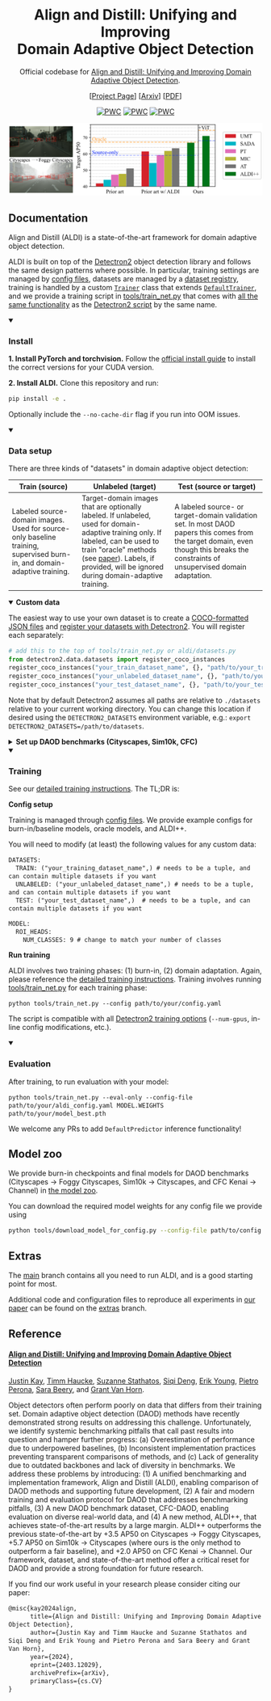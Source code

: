 # <div align="center"> Align and Distill: Unifying and Improving <br>Domain Adaptive Object Detection</div>

<div align="center">
 
Official codebase for [Align and Distill: Unifying and Improving Domain Adaptive Object Detection](https://arxiv.org/abs/2403.12029).

\[[Project Page](https://aldi-daod.github.io/)\] \[[Arxiv](https://arxiv.org/abs/2403.12029)\] \[[PDF](https://arxiv.org/pdf/2403.12029.pdf)\] 

[![PWC](https://img.shields.io/endpoint.svg?url=https://paperswithcode.com/badge/align-and-distill-unifying-and-improving/unsupervised-domain-adaptation-on-cityscapes-1)](https://paperswithcode.com/sota/unsupervised-domain-adaptation-on-cityscapes-1?p=align-and-distill-unifying-and-improving) [![PWC](https://img.shields.io/endpoint.svg?url=https://paperswithcode.com/badge/align-and-distill-unifying-and-improving/unsupervised-domain-adaptation-on-sim10k-to-3)](https://paperswithcode.com/sota/unsupervised-domain-adaptation-on-sim10k-to-3?p=align-and-distill-unifying-and-improving) [![PWC](https://img.shields.io/endpoint.svg?url=https://paperswithcode.com/badge/align-and-distill-unifying-and-improving/unsupervised-domain-adaptation-on-cfc-daod)](https://paperswithcode.com/sota/unsupervised-domain-adaptation-on-cfc-daod?p=align-and-distill-unifying-and-improving)

![](docs/aldi_banner_4.png)

</div>

## Documentation

Align and Distill (ALDI) is a state-of-the-art framework for domain adaptive object detection. 

ALDI is built on top of the [Detectron2](https://github.com/facebookresearch/detectron2/) object detection library and follows the same design patterns where possible. In particular, training settings are managed by [config files](configs), datasets are managed by a [dataset registry](aldi/datasets.py), training is handled by a custom [`Trainer`](aldi/trainer.py) class that extends [`DefaultTrainer`](https://github.com/facebookresearch/detectron2/blob/0ae803b1449cd2d3f8fa1b7c0f59356db10b3083/detectron2/engine/defaults.py#L323), and we provide a training script in [tools/train_net.py](tools/train_net.py) that comes with [all the same functionality](https://detectron2.readthedocs.io/en/latest/tutorials/getting_started.html) as the [Detectron2 script](https://github.com/facebookresearch/detectron2/blob/main/tools/train_net.py) by the same name.

<details open>
<summary><h3>Install</h3></summary>

**1. Install PyTorch and torchvision.** Follow the [official install guide](https://pytorch.org/get-started/locally/) to install the correct versions for your CUDA version.

**2. Install ALDI.** Clone this repository and run:

```bash
pip install -e .
```

Optionally include the `--no-cache-dir` flag if you run into OOM issues.

</details>

<details open>
<summary><h3>Data setup</h3></summary>

There are three kinds of "datasets" in domain adaptive object detection:

| Train (source) | Unlabeled (target) | Test (source or target) |
| -------- | -------- | -------- |
| Labeled source-domain images. Used for source-only baseline training, supervised burn-in, and domain-adaptive training. | Target-domain images that are optionally labeled. If unlabeled, used for domain-adaptive training only. If labeled, can be used to train "oracle" methods (see [paper](https://arxiv.org/abs/2403.12029)). Labels, if provided, will be ignored during domain-adaptive training. | A labeled source- or target-domain validation set. In most DAOD papers this comes from the target domain, even though this breaks the constraints of unsupervised domain adaptation. |

<details open>

 <summary><b>Custom data</b></summary>

The easiest way to use your own dataset is to create a [COCO-formatted JSON files](https://docs.aws.amazon.com/rekognition/latest/customlabels-dg/md-coco-overview.html) and [register your datasets with Detectron2](https://detectron2.readthedocs.io/en/latest/tutorials/datasets.html#register-a-coco-format-dataset). You will register each separately:

```python
# add this to the top of tools/train_net.py or aldi/datasets.py
from detectron2.data.datasets import register_coco_instances
register_coco_instances("your_train_dataset_name", {}, "path/to/your_train_coco_labels.json", "path/to/your/train/images/")
register_coco_instances("your_unlabeled_dataset_name", {}, "path/to/your_unlabeled_coco_labels.json", "path/to/your/unlabeled/images/")
register_coco_instances("your_test_dataset_name", {}, "path/to/your_test_coco_labels.json", "path/to/your/test/images/")
```

Note that by default Detectron2 assumes all paths are relative to `./datasets` relative to your current working directory. You can change this location if desired using the `DETECTRON2_DATASETS` environment variable, e.g.: `export DETECTRON2_DATASETS=/path/to/datasets`.

<details closed>
 <br>
 <summary><b>Set up DAOD benchmarks (Cityscapes, Sim10k, CFC)</b></summary>
 
Follow [these instructions](docs/DATASETS.md) to set up data and reproduce benchmark results on the datasets in [our paper](https://arxiv.org/abs/2403.12029): Cityscapes &rarr; Foggy Cityscapes, Sim10k &rarr; Cityscapes, and CFC Kenai &rarr; Channel.

</details>

</details>


<details open>
<summary><h3>Training</h3></summary>

See our [detailed training instructions](docs/TRAINING.md). The TL;DR is:
 
**Config setup**

Training is managed through [config files](configs/). We provide example configs for burn-in/baseline models, oracle models, and ALDI++.

You will need to modify (at least) the following values for any custom data:

```
DATASETS:
  TRAIN: ("your_training_dataset_name",) # needs to be a tuple, and can contain multiple datasets if you want
  UNLABELED: ("your_unlabeled_dataset_name",) # needs to be a tuple, and can contain multiple datasets if you want
  TEST: ("your_test_dataset_name",)  # needs to be a tuple, and can contain multiple datasets if you want
```

```
MODEL:
  ROI_HEADS:
    NUM_CLASSES: 9 # change to match your number of classes
```

**Run training**

ALDI involves two training phases: (1) burn-in, (2) domain adaptation. Again, please reference the [detailed training instructions](docs/TRAINING.md). Training involves running [tools/train_net.py](../tools/train_net.py) for each training phase:

```
python tools/train_net.py --config path/to/your/config.yaml
```

The script is compatible with all [Detectron2 training options]((https://detectron2.readthedocs.io/en/latest/tutorials/getting_started.html#training-evaluation-in-command-line)) (`--num-gpus`, in-line config modifications, etc.).

<details open>
<summary><h3>Evaluation</h3></summary>

After training, to run evaluation with your model:

```
python tools/train_net.py --eval-only --config-file path/to/your/aldi_config.yaml MODEL.WEIGHTS path/to/your/model_best.pth
```

We welcome any PRs to add `DefaultPredictor` inference functionality!

</details>

## Model zoo

We provide burn-in checkpoints and final models for DAOD benchmarks (Cityscapes &rarr; Foggy Cityscapes, Sim10k &rarr; Cityscapes, and CFC Kenai &rarr; Channel) in [the model zoo](docs/MODELS.md).

You can download the required model weights for any config file we provide using 

```bash
python tools/download_model_for_config.py --config-file path/to/config.yaml
```

## Extras

The [main](/justinkay/aldi/tree/main) branch contains all you need to run ALDI, and is a good starting point for most.

Additional code and configuration files to reproduce all experiments in [our paper](https://arxiv.org/abs/2403.12029) can be found on the [extras](/justinkay/aldi/tree/extras) branch.

## Reference

#### [Align and Distill: Unifying and Improving Domain Adaptive Object Detection](https://arxiv.org/abs/2403.12029)

[Justin Kay](https://justinkay.github.io), [Timm Haucke](https://timm.haucke.xyz/), [Suzanne Stathatos](https://suzanne-stathatos.github.io/), [Siqi Deng](https://www.amazon.science/author/siqi-deng), [Erik Young](https://home.tu.org/users/erikyoung), [Pietro Perona](https://scholar.google.com/citations?user=j29kMCwAAAAJ), [Sara Beery](https://beerys.github.io/), and [Grant Van Horn](https://gvanhorn38.github.io/).

Object detectors often perform poorly on data that differs from their training set. Domain adaptive object detection (DAOD) methods have recently demonstrated strong results on addressing this challenge. Unfortunately, we identify systemic benchmarking pitfalls that call past results into question and hamper further progress: (a) Overestimation of performance due to underpowered baselines, (b) Inconsistent implementation practices preventing transparent comparisons of methods, and (c) Lack of generality due to outdated backbones and lack of diversity in benchmarks. We address these problems by introducing: (1) A unified benchmarking and implementation framework, Align and Distill (ALDI), enabling comparison of DAOD methods and supporting future development, (2) A fair and modern training and evaluation protocol for DAOD that addresses benchmarking pitfalls, (3) A new DAOD benchmark dataset, CFC-DAOD, enabling evaluation on diverse real-world data, and (4) A new method, ALDI++, that achieves state-of-the-art results by a large margin. ALDI++ outperforms the previous state-of-the-art by +3.5 AP50 on Cityscapes → Foggy Cityscapes, +5.7 AP50 on Sim10k → Cityscapes (where ours is the only method to outperform a fair baseline), and +2.0 AP50 on CFC Kenai → Channel. Our framework, dataset, and state-of-the-art method offer a critical reset for DAOD and provide a strong foundation for future research. 

If you find our work useful in your research please consider citing our paper:

```
@misc{kay2024align,
      title={Align and Distill: Unifying and Improving Domain Adaptive Object Detection}, 
      author={Justin Kay and Timm Haucke and Suzanne Stathatos and Siqi Deng and Erik Young and Pietro Perona and Sara Beery and Grant Van Horn},
      year={2024},
      eprint={2403.12029},
      archivePrefix={arXiv},
      primaryClass={cs.CV}
}
```
